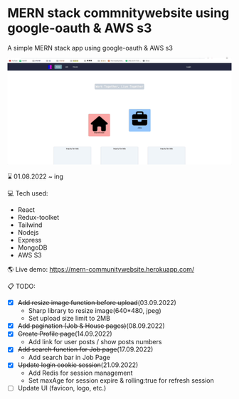 <!-- prettier-ignore-start -->

# MERN stack commnitywebsite using google-oauth & AWS s3

A simple MERN stack app using google-oauth & AWS s3

![Communitywebsite MERN stack using AWS s3](client/public/mern-community.gif)

⌛️ 01.08.2022 ~ ing

💻 Tech used:

- React
- Redux-toolket
- Tailwind
- Nodejs
- Express
- MongoDB
- AWS S3

🌎 Live demo: https://mern-communitywebsite.herokuapp.com/

📋 TODO:

- [x] ~~Add resize image function before upload~~(03.09.2022)
  - Sharp library to resize image(640\*480, jpeg)
  - Set upload size limit to 2MB
- [x] ~~Add pagination (Job & House pages)~~(08.09.2022)
- [x] ~~Create Profile page~~(14.09.2022)
  - Add link for user posts / show posts numbers
- [x] ~~Add search function for Job page~~(17.09.2022)
  - Add search bar in Job Page
- [x] ~~Update login cookie session~~(21.09.2022)
  - Add Redis for session management
  - Set maxAge for session expire & rolling:true for refresh session
- [ ] Update UI (favicon, logo, etc.)
<!-- prettier-ignore-end -->
